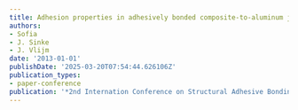 ```yaml
---
title: Adhesion properties in adhesively bonded composite-to-aluminum joints
authors:
- Sofia
- J. Sinke
- J. Vlijm
date: '2013-01-01'
publishDate: '2025-03-20T07:54:44.626106Z'
publication_types:
- paper-conference
publication: '*2nd Internation Conference on Structural Adhesive Bonding*'
---
```

